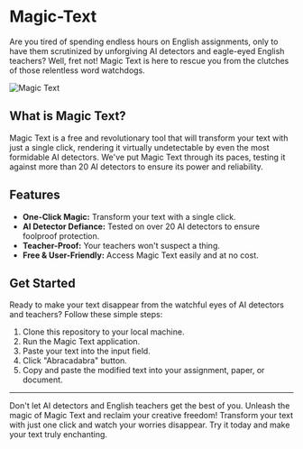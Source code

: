 # Magic-Text

Are you tired of spending endless hours on English assignments, only to have them scrutinized by unforgiving AI detectors and eagle-eyed English teachers? Well, fret not! Magic Text is here to rescue you from the clutches of those relentless word watchdogs.

![Magic Text](https://your-image-url-here.com)

## What is Magic Text?

Magic Text is a free and revolutionary tool that will transform your text with just a single click, rendering it virtually undetectable by even the most formidable AI detectors. We've put Magic Text through its paces, testing it against more than 20 AI detectors to ensure its power and reliability.

## Features

- **One-Click Magic:** Transform your text with a single click.
- **AI Detector Defiance:** Tested on over 20 AI detectors to ensure foolproof protection.
- **Teacher-Proof:** Your teachers won't suspect a thing.
- **Free & User-Friendly:** Access Magic Text easily and at no cost.

## Get Started

Ready to make your text disappear from the watchful eyes of AI detectors and teachers? Follow these simple steps:

1. Clone this repository to your local machine.
2. Run the Magic Text application.
3. Paste your text into the input field.
4. Click "Abracadabra" button.
5. Copy and paste the modified text into your assignment, paper, or document.

---

Don't let AI detectors and English teachers get the best of you. Unleash the magic of Magic Text and reclaim your creative freedom! Transform your text with just one click and watch your worries disappear. Try it today and make your text truly enchanting.

